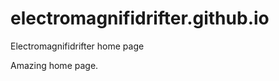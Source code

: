 # electromagnifidrifter.github.io
Electromagnifidrifter home page

Amazing home page.  

  
    
        
          
                    
                                        
                              
              
    
          
  
  
  
    

        
  

    
    
    

  
  



    
  

  

  
    
  
  


    
    





    
  

  
  
  

  
  


     









  









